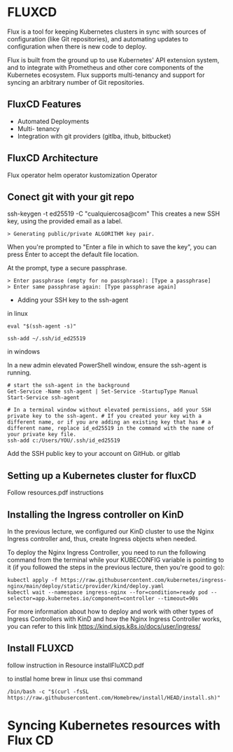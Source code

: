 # FLUXCD

Flux is a tool for keeping Kubernetes clusters in sync with sources of configuration (like Git repositories), and automating updates to configuration when there is new code to deploy.

Flux is built from the ground up to use Kubernetes' API extension system, and to integrate with Prometheus and other core components of the Kubernetes ecosystem. Flux supports multi-tenancy and support for syncing an arbitrary number of Git repositories.

## FluxCD Features

- Automated Deployments
- Multi- tenancy
- Integration with git providers (gitlba, ithub, bitbucket)

## FluxCD Architecture

Flux operator
helm operator
kustomization Operator

## Conect git with your git repo

ssh-keygen -t ed25519 -C "cualquiercosa@com"
This creates a new SSH key, using the provided email as a label.

```
> Generating public/private ALGORITHM key pair.
```

When you're prompted to "Enter a file in which to save the key", you can press Enter to accept the default file location.

At the prompt, type a secure passphrase. 
```
> Enter passphrase (empty for no passphrase): [Type a passphrase]
> Enter same passphrase again: [Type passphrase again]
```

- Adding your SSH key to the ssh-agent

in linux

```
eval "$(ssh-agent -s)"

ssh-add ~/.ssh/id_ed25519

```

in windows

In a new admin elevated PowerShell window, ensure the ssh-agent is running.
```
# start the ssh-agent in the background
Get-Service -Name ssh-agent | Set-Service -StartupType Manual
Start-Service ssh-agent

# In a terminal window without elevated permissions, add your SSH private key to the ssh-agent. # If you created your key with a different name, or if you are adding an existing key that has # a different name, replace id_ed25519 in the command with the name of your private key file.
ssh-add c:/Users/YOU/.ssh/id_ed25519
```

Add the SSH public key to your account on GitHub. or gitlab

## Setting up a Kubernetes cluster for fluxCD

Follow resources.pdf instructions


## Installing the Ingress controller on KinD
In the previous lecture, we configured our KinD cluster to use the Nginx Ingress controller and, thus, create Ingress objects when needed.

To deploy the Nginx Ingress Controller, you need to run the following command from the terminal while your KUBECONFIG variable is pointing to it (if you followed the steps in the previous lecture, then you're good to go):
```
kubectl apply -f https://raw.githubusercontent.com/kubernetes/ingress-nginx/main/deploy/static/provider/kind/deploy.yaml
kubectl wait --namespace ingress-nginx --for=condition=ready pod --selector=app.kubernetes.io/component=controller --timeout=90s
```
For more information about how to deploy and work with other types of Ingress Controllers with KinD and how the Nginx Ingress Controller works, you can refer to this link https://kind.sigs.k8s.io/docs/user/ingress/

## Install FLUXCD

follow instruction in Resource installFluXCD.pdf 

to instlal home brew in linux use thsi command

```
/bin/bash -c "$(curl -fsSL https://raw.githubusercontent.com/Homebrew/install/HEAD/install.sh)"
```

# Syncing Kubernetes resources with Flux CD


